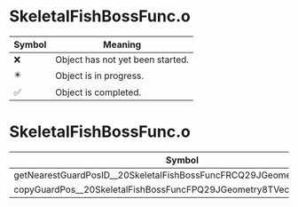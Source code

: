 # SkeletalFishBossFunc.o
| Symbol | Meaning 
| ------------- | ------------- 
| :x: | Object has not yet been started. 
| :eight_pointed_black_star: | Object is in progress. 
| :white_check_mark: | Object is completed. 


# SkeletalFishBossFunc.o
| Symbol | Decompiled? |
| ------------- | ------------- |
| getNearestGuardPosID__20SkeletalFishBossFuncFRCQ29JGeometry8TVec3&lt;f&gt; | :x: |
| copyGuardPos__20SkeletalFishBossFuncFPQ29JGeometry8TVec3&lt;f&gt;l | :x: |
